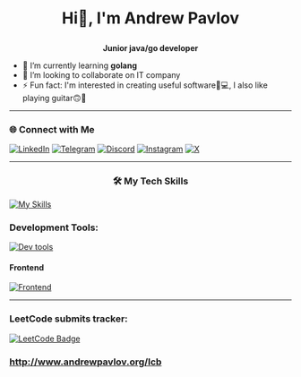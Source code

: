 # <p align="center">Hi👋, I'm Andrew Pavlov</p>

**<p align="center">Junior java/go developer</p>**

- 🌱 I’m currently learning **golang**
- 👯 I’m looking to collaborate on IT company
- ⚡ Fun fact: I'm interested in creating useful software🤔💻,  I also like playing guitar🙃🎸

---

### 🌐 Connect with Me
 [![LinkedIn](https://img.shields.io/badge/LinkedIn-0077B5?style=for-the-badge&logo=linkedin&logoColor=white)](https://www.linkedin.com/in/andrew-pavlov-dev/)
 [![Telegram](https://img.shields.io/badge/Telegram-2CA5E0?style=for-the-badge&logo=telegram&logoColor=white)](https://t.me/https://t.me/Andrrew_w)
 [![Discord](https://img.shields.io/badge/Discord-7289DA?style=for-the-badge&logo=discord&logoColor=white)](https://discordapp.com/users/514482355935772691)
[![Instagram](https://img.shields.io/badge/Instagram-%23E4405F.svg?style=for-the-badge&logo=Instagram&logoColor=white)](https://www.instagram.com/andrrepw/)
[![X](https://img.shields.io/badge/X-%23000000.svg?style=for-the-badge&logo=X&logoColor=white)](https://x.com/AndreewPavlov)

---

### <p align="center">🛠️ My Tech Skills</p>
[![My Skills](https://skillicons.dev/icons?i=go,java,spring,hibernate,postgres,mongodb,cpp&theme=light)](https://skillicons.dev)

### Development Tools:
[![Dev tools](https://skillicons.dev/icons?i=git,github,ubuntu,docker,gcp,maven&theme=light)](https://skillicons.dev)


#### Frontend
[![Frontend](https://skillicons.dev/icons?i=html,css,js&theme=light)](https://skillicons.dev)

---

### LeetCode submits tracker:
[![LeetCode Badge](https://andrewpavlov.org/lcb/api/slug/MURASAME_/badge.svg)](http://andrewpavlov.org/lcb/MURASAME_/redirect)

### http://www.andrewpavlov.org/lcb
